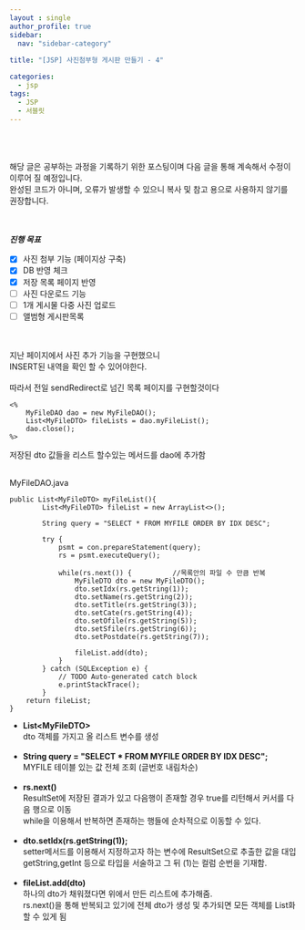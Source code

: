 ```yaml
---
layout : single
author_profile: true
sidebar: 
  nav: "sidebar-category"
  
title: "[JSP] 사진첨부형 게시판 만들기 - 4"

categories:
  - jsp
tags:
  - JSP
  - 서블릿
---
```

<br><br><br>
해당 글은 공부하는 과정을 기록하기 위한 포스팅이며 다음 글을 통해 계속해서 수정이 이루어 질 예정입니다.<br>
완성된 코드가 아니며, 오류가 발생할 수 있으니 복사 및 참고 용으로 사용하지 않기를 권장합니다.<br><br><br>

***진행 목표***

 - [x] 사진 첨부 기능 (페이지상 구축)
 - [x] DB 반영 체크
 - [x] 저장 목록 페이지 반영
 - [ ] 사진 다운로드 기능
 - [ ] 1개 게시물 다중 사진 업로드
 - [ ] 앨범형 게시판목록

<br><br>지난 페이지에서 사진 추가 기능을 구현했으니<br>INSERT된 내역을 확인 할 수 있어야한다.<br><br>따라서 전일 sendRedirect로 넘긴 목록 페이지를 구현할것이다
~~~
<%
	MyFileDAO dao = new MyFileDAO();
	List<MyFileDTO> fileLists = dao.myFileList();
	dao.close();
%>
~~~
저장된 dto 값들을 리스트 할수있는 메서드를 dao에 추가함<br><br>

MyFileDAO.java
~~~
public List<MyFileDTO> myFileList(){
		List<MyFileDTO> fileList = new ArrayList<>();
		
		String query = "SELECT * FROM MYFILE ORDER BY IDX DESC";
		
		try {
			psmt = con.prepareStatement(query);
			rs = psmt.executeQuery();
			
			while(rs.next()) {			//목록안의 파일 수 만큼 반복
				MyFileDTO dto = new MyFileDTO();
				dto.setIdx(rs.getString(1));
				dto.setName(rs.getString(2));
				dto.setTitle(rs.getString(3));
				dto.setCate(rs.getString(4));
				dto.setOfile(rs.getString(5));
				dto.setSfile(rs.getString(6));
				dto.setPostdate(rs.getString(7));
				
				fileList.add(dto);
			}
		} catch (SQLException e) {
			// TODO Auto-generated catch block
			e.printStackTrace();
		}		
	return fileList;
}
~~~

 - **List\<MyFileDTO>**<br> dto 객체를 가지고 올 리스트 변수를 생성 <br><br>
- **String query = "SELECT * FROM MYFILE ORDER BY IDX DESC";**<br> MYFILE 테이블 있는 값 전체 조회 (글번호 내림차순)<br><br>
- **rs.next()**<br> ResultSet에 저장된 결과가 있고 다음행이 존재할 경우 true를 리턴해서 커서를 다음 행으로 이동<br>while을 이용해서 반복하면 존재하는 행들에 순차적으로 이동할 수 있다.<br><br>
- **dto.setIdx(rs.getString(1));**<br>setter메서드를 이용해서 지정하고자 하는 변수에 ResultSet으로 추출한 값을 대입<br>getString,getInt 등으로 타입을 서술하고 그 뒤 (1)는 컬럼 순번을 기재함.<br><br>
- **fileList.add(dto)**<br>하나의 dto가 채워졌다면 위에서 만든 리스트에 추가해줌.<br>rs.next()을 통해 반복되고 있기에 전체 dto가 생성 및 추가되면 모든 객체를 List화 할 수 있게 됨 
